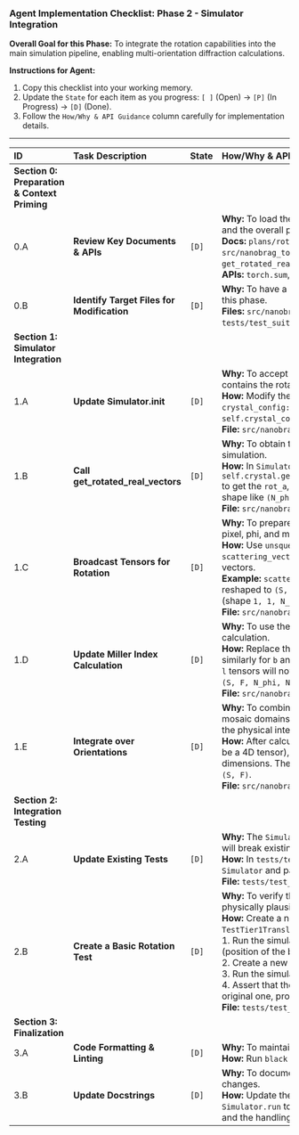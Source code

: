 ### **Agent Implementation Checklist: Phase 2 - Simulator Integration**

**Overall Goal for this Phase:** To integrate the rotation capabilities into the main simulation pipeline, enabling multi-orientation diffraction calculations.

**Instructions for Agent:**
1.  Copy this checklist into your working memory.
2.  Update the `State` for each item as you progress: `[ ]` (Open) -> `[P]` (In Progress) -> `[D]` (Done).
3.  Follow the `How/Why & API Guidance` column carefully for implementation details.

---

| ID | Task Description | State | How/Why & API Guidance |
| :--- | :--- | :--- | :--- |
| **Section 0: Preparation & Context Priming** |
| 0.A | **Review Key Documents & APIs** | `[D]` | **Why:** To load the necessary context from the previous phase and the overall plan. <br> **Docs:** `plans/rotation/implementation_rotation.md`, `src/nanobrag_torch/models/crystal.py` (review the new `get_rotated_real_vectors` method). <br> **APIs:** `torch.sum`, `torch.unsqueeze`, `torch.view`. |
| 0.B | **Identify Target Files for Modification** | `[D]` | **Why:** To have a clear list of files that will be touched during this phase. <br> **Files:** `src/nanobrag_torch/simulator.py` (Modify), `tests/test_suite.py` (Modify). |
| **Section 1: Simulator Integration** |
| 1.A | **Update Simulator.__init__** | `[D]` | **Why:** To accept and store the new `CrystalConfig` object, which contains the rotation parameters. <br> **How:** Modify the `Simulator`'s `__init__` method to accept a `crystal_config: CrystalConfig` argument and store it as `self.crystal_config`. <br> **File:** `src/nanobrag_torch/simulator.py`. |
| 1.B | **Call get_rotated_real_vectors** | `[D]` | **Why:** To obtain the dynamically rotated lattice vectors for the simulation. <br> **How:** In `Simulator.run()`, call `self.crystal.get_rotated_real_vectors(self.crystal_config)` to get the `rot_a`, `rot_b`, and `rot_c` tensors. These will have a shape like `(N_phi, N_mos, 3)`. <br> **File:** `src/nanobrag_torch/simulator.py`. |
| 1.C | **Broadcast Tensors for Rotation** | `[D]` | **Why:** To prepare all tensors for vectorized calculation across pixel, phi, and mosaic dimensions. <br> **How:** Use `unsqueeze` or `view` to expand the dimensions of the `scattering_vector` so it can broadcast with the rotated lattice vectors. <br> **Example:** `scattering_vector` (shape `S, F, 3`) should be reshaped to `(S, F, 1, 1, 3)` to be compatible with `rot_a` (shape `1, 1, N_phi, N_mos, 3`). <br> **File:** `src/nanobrag_torch/simulator.py`. |
| 1.D | **Update Miller Index Calculation** | `[D]` | **Why:** To use the newly rotated vectors in the physics calculation. <br> **How:** Replace the use of `self.crystal.a` with `rot_a` (and similarly for `b` and `c`) in the `dot_product` calls. The resulting `h`, `k`, `l` tensors will now have dimensions for phi and mosaic, e.g., `(S, F, N_phi, N_mos)`. <br> **File:** `src/nanobrag_torch/simulator.py`. |
| 1.E | **Integrate over Orientations** | `[D]` | **Why:** To combine the contributions from all phi steps and mosaic domains into a single final image, correctly modeling the physical integration process. <br> **How:** After calculating the intensity contributions (which will be a 4D tensor), use `torch.sum` to sum over the phi and mosaic dimensions. The final result should be a 2D tensor of shape `(S, F)`. <br> **File:** `src/nanobrag_torch/simulator.py`. |
| **Section 2: Integration Testing** |
| 2.A | **Update Existing Tests** | `[D]` | **Why:** The `Simulator`'s `__init__` signature has changed, which will break existing tests. <br> **How:** In `tests/test_suite.py`, find all instantiations of `Simulator` and pass in a default `CrystalConfig()` object. <br> **File:** `tests/test_suite.py`. |
| 2.B | **Create a Basic Rotation Test** | `[D]` | **Why:** To verify that the integrated rotation logic produces a physically plausible result. <br> **How:** Create a new test `test_simulator_phi_rotation` in `TestTier1TranslationCorrectness`. <br> 1. Run the simulator with `phi_start_deg=0`. Store the argmax (position of the brightest pixel). <br> 2. Create a new `CrystalConfig` with `phi_start_deg=90`. <br> 3. Run the simulator again. <br> 4. Assert that the new argmax position is different from the original one, proving the pattern has moved. <br> **File:** `tests/test_suite.py`. |
| **Section 3: Finalization** |
| 3.A | **Code Formatting & Linting** | `[D]` | **Why:** To maintain code quality. <br> **How:** Run `black .` and `ruff . --fix` on all modified files. |
| 3.B | **Update Docstrings** | `[D]` | **Why:** To document the new functionality and signature changes. <br> **How:** Update the docstrings for `Simulator.__init__` and `Simulator.run` to reflect the new `crystal_config` parameter and the handling of rotation dimensions. |